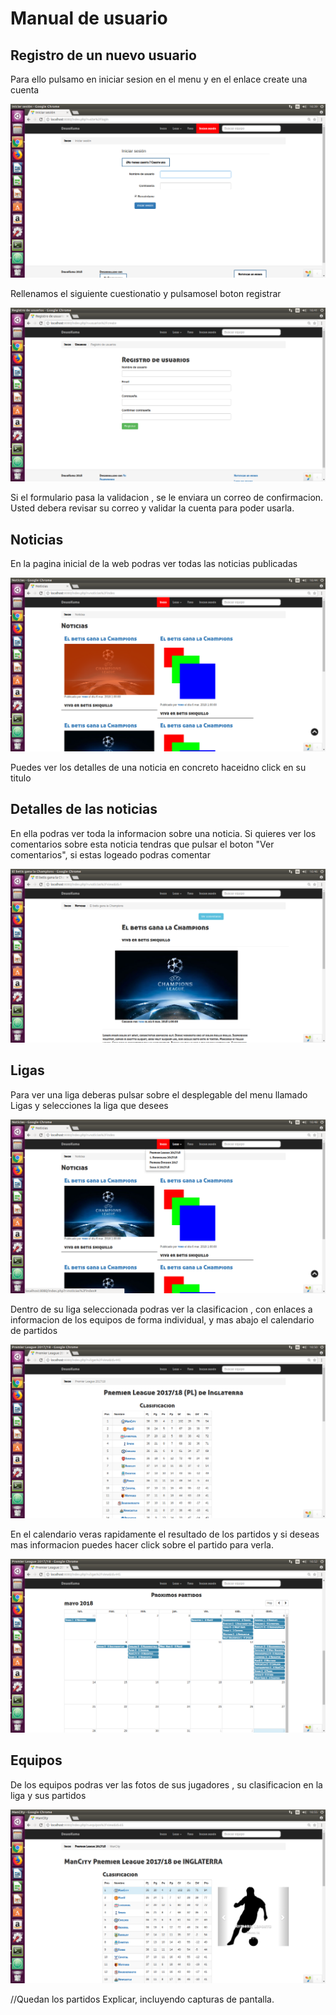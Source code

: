 # Manual de usuario

## Registro de un nuevo usuario

Para ello pulsamo en iniciar sesion en el menu y en el enlace create una cuenta

![Image of Inicio](images/inicio.png)

Rellenamos el siguiente cuestionatio y pulsamosel boton registrar

![Image of Registro](images/registro.png)

Si el formulario pasa la validacion , se le enviara un correo de confirmacion.
Usted debera revisar su correo y validar la cuenta para poder usarla.


## Noticias

En la pagina inicial de la web podras ver todas las noticias publicadas

![Image of Noticias](images/noticias.png)

Puedes ver los detalles de una noticia en concreto haceidno click en su titulo

## Detalles de las noticias

En ella podras ver toda la informacion sobre una noticia.
Si quieres ver los comentarios sobre esta noticia tendras que pulsar el boton "Ver comentarios", si estas logeado podras comentar

![Image of DetallesNoticias](images/detallesNoticia.png)

## Ligas

Para ver una liga deberas pulsar sobre el desplegable del menu llamado Ligas y selecciones la liga que desees

![Image of Ligas](images/ligas.png)

Dentro de su liga seleccionada podras ver la clasificacion , con enlaces a informacion de los equipos de forma individual, y mas abajo el calendario de partidos

![Image of DetalleLigas](images/detalleLigas.png)

En el calendario veras rapidamente el resultado de los partidos y si deseas mas informacion puedes hacer click sobre el partido para verla.

![Image of Calendario](images/calendario.png)

## Equipos

De los equipos podras ver las fotos de sus jugadores , su clasificacion en la liga y sus partidos

![Image of Equipos](images/equipos.png)

//Quedan los partidos
Explicar, incluyendo capturas de pantalla.
